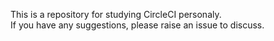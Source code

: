 This is a repository for studying CircleCI personaly.<br>
If you have any suggestions, please raise an issue to discuss.
